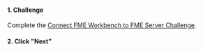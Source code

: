#### 1. Challenge

Complete the [Connect FME Workbench to FME Server Challenge](https://safe.my.trailhead.com/content/safe/modules/publish-workflows-to-the-web/connect-fme-workbench-to-fme-server?trail_id=trail-publish-workflows-to-the-web#challenge).

#### 2. Click "Next"


